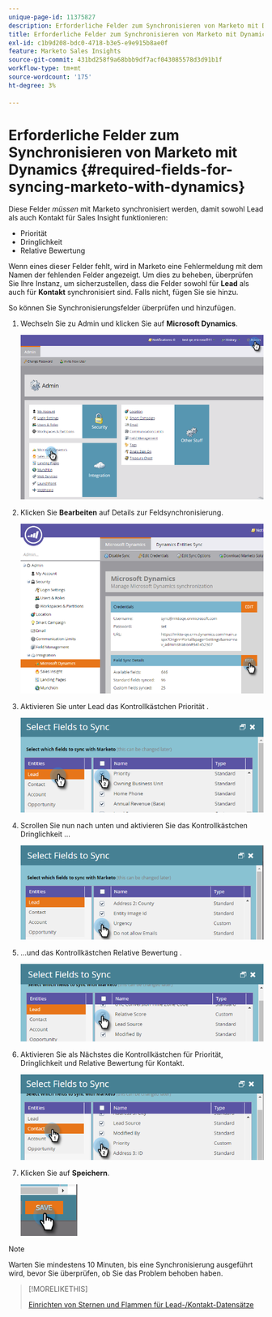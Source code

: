 ```yaml
---
unique-page-id: 11375827
description: Erforderliche Felder zum Synchronisieren von Marketo mit Dynamics - Marketo-Dokumente - Produktdokumentation
title: Erforderliche Felder zum Synchronisieren von Marketo mit Dynamics
exl-id: c1b9d208-bdc0-4718-b3e5-e9e915b8ae0f
feature: Marketo Sales Insights
source-git-commit: 431bd258f9a68bbb9df7acf043085578d3d91b1f
workflow-type: tm+mt
source-wordcount: '175'
ht-degree: 3%

---
```


# Erforderliche Felder zum Synchronisieren von Marketo mit Dynamics {#required-fields-for-syncing-marketo-with-dynamics}

Diese Felder *müssen* mit Marketo synchronisiert werden, damit sowohl Lead als auch Kontakt für Sales Insight funktionieren:

* Priorität
* Dringlichkeit
* Relative Bewertung

Wenn eines dieser Felder fehlt, wird in Marketo eine Fehlermeldung mit dem Namen der fehlenden Felder angezeigt. Um dies zu beheben, überprüfen Sie Ihre Instanz, um sicherzustellen, dass die Felder sowohl für **Lead** als auch für **Kontakt** synchronisiert sind. Falls nicht, fügen Sie sie hinzu.

So können Sie Synchronisierungsfelder überprüfen und hinzufügen.

1. Wechseln Sie zu Admin und klicken Sie auf **Microsoft Dynamics**.

   ![](assets/image2015-10-9-9-3a50-3a9.png)

1. Klicken Sie **Bearbeiten** auf Details zur Feldsynchronisierung.

   ![](assets/image2015-10-9-9-3a52-3a23.png)

1. Aktivieren Sie unter Lead das Kontrollkästchen Priorität .

   ![](assets/image2016-6-8-13-3a33-3a50.png)

1. Scrollen Sie nun nach unten und aktivieren Sie das Kontrollkästchen Dringlichkeit …

   ![](assets/image2016-6-8-13-3a35-3a22.png)

1. …und das Kontrollkästchen Relative Bewertung .

   ![](assets/image2016-6-8-13-3a36-3a1.png)

1. Aktivieren Sie als Nächstes die Kontrollkästchen für Priorität, Dringlichkeit und Relative Bewertung für Kontakt.

   ![](assets/image2016-6-8-13-3a36-3a36.png)

1. Klicken Sie auf **Speichern**.

   ![](assets/image2016-6-8-13-3a41-3a27.png)

>[!NOTE]
>
>Warten Sie mindestens 10 Minuten, bis eine Synchronisierung ausgeführt wird, bevor Sie überprüfen, ob Sie das Problem behoben haben.

>[!MORELIKETHIS]
>
>[Einrichten von Sternen und Flammen für Lead-/Kontakt-Datensätze](/help/marketo/product-docs/marketo-sales-insight/msi-for-microsoft-dynamics/setting-up-and-using/setting-up-stars-and-flames-for-lead-contact-records.md)
